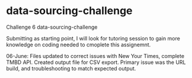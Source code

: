 # data-sourcing-challenge
Challenge 6 data-sourcing-challenge

Submitting as starting point, I will look for tutoring session to gain more knowledge on coding needed to cmoplete this assignemnt.  

06-June: Files updated to correct issues with New Your Times, complete TMBD API.  Created output file for CSV export.  Primary issue was the URL build, and troubleshooting to match expected output.